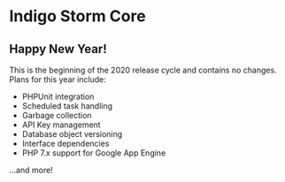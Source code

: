 # Indigo Storm Core
## Happy New Year!

This is the beginning of the 2020 release cycle and contains no changes. Plans for this year include:

* PHPUnit integration
* Scheduled task handling
* Garbage collection
* API Key management
* Database object versioning
* Interface dependencies
* PHP 7.x support for Google App Engine

...and more!